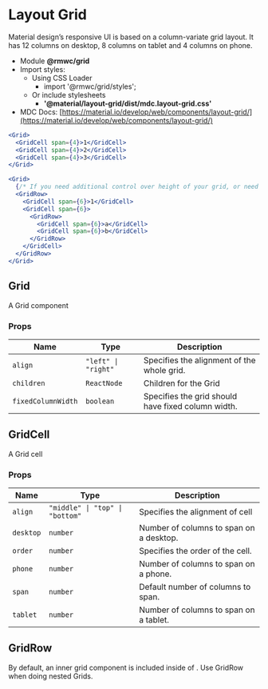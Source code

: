 # Layout Grid

Material design’s responsive UI is based on a column-variate grid layout. It has 12 columns on desktop, 8 columns on tablet and 4 columns on phone.

- Module **@rmwc/grid**
- Import styles:
  - Using CSS Loader
    - import '@rmwc/grid/styles';
  - Or include stylesheets
    - **'@material/layout-grid/dist/mdc.layout-grid.css'**
- MDC Docs: [https://material.io/develop/web/components/layout-grid/](https://material.io/develop/web/components/layout-grid/)

```jsx
<Grid>
  <GridCell span={4}>1</GridCell>
  <GridCell span={4}>2</GridCell>
  <GridCell span={4}>3</GridCell>
</Grid>
```

```jsx
<Grid>
  {/* If you need additional control over height of your grid, or need to add SubGrids, you can add your own GridRow components. */}
  <GridRow>
    <GridCell span={6}>1</GridCell>
    <GridCell span={6}>
      <GridRow>
        <GridCell span={6}>a</GridCell>
        <GridCell span={6}>b</GridCell>
      </GridRow>
    </GridCell>
  </GridRow>
</Grid>
```

## Grid

A Grid component

### Props

| Name               | Type                | Description                                        |
| ------------------ | ------------------- | -------------------------------------------------- |
| `align`            | `"left" \| "right"` | Specifies the alignment of the whole grid.         |
| `children`         | `ReactNode`         | Children for the Grid                              |
| `fixedColumnWidth` | `boolean`           | Specifies the grid should have fixed column width. |

## GridCell

A Grid cell

### Props

| Name      | Type                            | Description                             |
| --------- | ------------------------------- | --------------------------------------- |
| `align`   | `"middle" \| "top" \| "bottom"` | Specifies the alignment of cell         |
| `desktop` | `number`                        | Number of columns to span on a desktop. |
| `order`   | `number`                        | Specifies the order of the cell.        |
| `phone`   | `number`                        | Number of columns to span on a phone.   |
| `span`    | `number`                        | Default number of columns to span.      |
| `tablet`  | `number`                        | Number of columns to span on a tablet.  |

## GridRow

By default, an inner grid component is included inside of <Grid>. Use GridRow when doing nested Grids.

